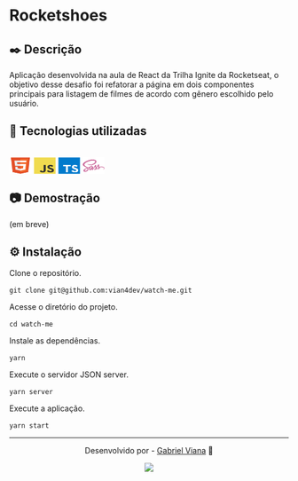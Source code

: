 # Rocketshoes

## ✒️ Descrição
Aplicação desenvolvida na aula de React da Trilha Ignite da Rocketseat, o objetivo desse desafio foi refatorar a página em dois componentes principais para listagem de filmes de acordo com gênero escolhido pelo usuário. 

## 🚀 Tecnologias utilizadas
<div style="display: inline_block"><br>
  <img align="center" alt="img-html" height="30" width="40" src="https://raw.githubusercontent.com/devicons/devicon/master/icons/html5/html5-original.svg">
  
  <img align="center" alt="img-javascript" height="30" width="40" src="https://raw.githubusercontent.com/devicons/devicon/master/icons/javascript/javascript-original.svg">
  
  <img align="center" alt="img-typescript" height="30" width="40" src="https://raw.githubusercontent.com/devicons/devicon/master/icons/typescript/typescript-original.svg">
  
  <img align="center" alt="img-sass" height="30" width="40" src="https://raw.githubusercontent.com/devicons/devicon/master/icons/sass/sass-original.svg">
</div>

## 📷 Demostração
(em breve)

## ⚙️ Instalação
Clone o repositório.
~~~
git clone git@github.com:vian4dev/watch-me.git
~~~
Acesse o diretório do projeto.
~~~
cd watch-me
~~~
Instale as dependências.
~~~
yarn
~~~
Execute o servidor JSON server.
~~~
yarn server
~~~
Execute a aplicação.
~~~
yarn start
~~~

---
<div align="center"> 
 <p>Desenvolvido por - <a href="https://github.com/vian4dev">Gabriel Viana</a> 🤖</p>
 
 <a href="https://www.linkedin.com/in/vianadev" target="_blank"><img src="https://img.shields.io/badge/-LinkedIn-%230077B5?style=for-the-badge&logo=linkedin&logoColor=white" target="_blank"></a> 
</div>
